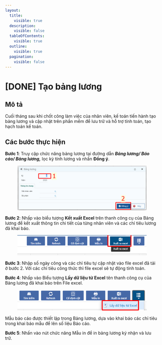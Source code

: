 ```yaml
---
layout:
  title:
    visible: true
  description:
    visible: false
  tableOfContents:
    visible: true
  outline:
    visible: true
  pagination:
    visible: false
---
```


# \[DONE] Tạo bảng lương

## Mô tả

Cuối tháng sau khi chốt công làm việc của nhân viên, kế toán tiến hành tạo bảng lương và cập nhật trên phần mềm để lưu trữ và hỗ trợ tính toán, tạo hạch toán kế toán.

## Các bước thực hiện

**Bước 1**: Truy cập chức năng bảng lương tại đường dẫn _**Bảng lương/ Báo cáo/ Bảng lương,**_ lọc kỳ tính lương và nhấn **Đồng ý**.

<figure><img src="../.gitbook/assets/z4541317462657_19aa7dfb4db1a58fc3451493dccb3c60.jpg" alt=""><figcaption></figcaption></figure>

**Bước 2**: Nhấp vào biểu tượng **Kết xuất Excel** trên thanh công cụ của Bảng lương để kết xuất thông tin chi tiết của từng nhân viên và các chỉ tiêu lương đã khai báo.

<figure><img src="../.gitbook/assets/z4541323377957_233ac8a2e6fe6496ebb040e4c5efd94a (1).jpg" alt=""><figcaption></figcaption></figure>

**Bước 3**: Nhập số ngày công và các chỉ tiêu tự cập nhật vào file excel đã tải ở bước 2. Với các chỉ tiêu công thức thì file excel sẽ tự động tính toán.

**Bước 4**: Nhấp vào Biểu tượng **Lấy dữ liệu từ Excel** tên thanh công cụ của Bảng lương đã khai báo trên File excel.

<figure><img src="../.gitbook/assets/z4541334299641_7b74259fc060cce59fef9b768f8b4beb.jpg" alt=""><figcaption></figcaption></figure>

Mẫu báo cáo được thiết lập trong Bảng lương, dựa vào khai báo các chỉ tiêu trong khai báo mẫu để lên số liệu Báo cáo.

**Bước 5**: Nhấn vào nút chức năng Mẫu in để in bảng lương ký nhận và lưu trữ.
